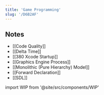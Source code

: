 ```yaml
---
title: 'Game Programming'
slug: '/D6B2AF'
---
```


## Notes

- [[Code Quality]]
- [[Delta Time]]
- [[380 Xcode Startup]]
- [[Graphics Engine Process]]
- [[Monolithic (Pure Hierarchy) Model]]
- [[Forward Declaration]]
- [[SDL]]

import WIP from '@site/src/components/WIP'

<WIP />
